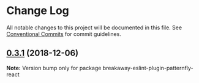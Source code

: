 # Change Log

All notable changes to this project will be documented in this file.
See [Conventional Commits](https://conventionalcommits.org) for commit guidelines.

<a name="0.3.1"></a>
## [0.3.1](https://github.com/pfbreakaway/breakaway-patternfly-react/compare/breakaway-eslint-plugin-patternfly-react@0.3.0...breakaway-eslint-plugin-patternfly-react@0.3.1) (2018-12-06)




**Note:** Version bump only for package breakaway-eslint-plugin-patternfly-react
